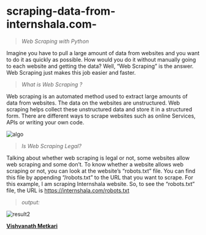 # scraping-data-from-internshala.com-

>*Web Scraping with Python*

Imagine you have to pull a large amount of data from websites and you want to do it as quickly as possible. How would you do it without manually going to each website and getting the data? Well, “Web Scraping” is the answer. Web Scraping just makes this job easier and faster. 

>*What is Web Scraping ?*

Web scraping is an automated method used to extract large amounts of data from websites. The data on the websites are unstructured. Web scraping helps collect these unstructured data and store it in a structured form. There are different ways to scrape websites such as online Services, APIs or writing your own code. 




![algo](https://user-images.githubusercontent.com/63738852/159106830-a4bf8375-9168-4726-b3df-4323b6e264b2.png)







>*Is Web Scraping Legal?*

Talking about whether web scraping is legal or not, some websites allow web scraping and some don’t. To know whether a website allows web scraping or not, you can look at the website’s “robots.txt” file. You can find this file by appending “/robots.txt” to the URL that you want to scrape. For this example, I am scraping Internshala website. So, to see the “robots.txt” file, the URL is https://internshala.com/robots.txt



>*output:*










![result2](https://user-images.githubusercontent.com/63738852/159107074-acb63f75-64ed-4fec-98da-1c87ae02f766.png)








[**Vishvanath Metkari**](https://www.linkedin.com/in/vishvanath-metkari-586617197/) 
